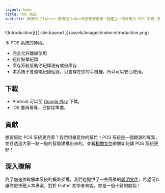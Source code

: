 ```yaml
---
layout: home
title: POS 系統
subtitle: 開源的 Flutter 應用程式<br>希望和使用者一起建立一個好用的 POS 系統（點餐系統）
---
```


![Introduction]({{ site.baseurl }}/assets/images/index-introduction.png)

本 POS 系統的特色。

- 完全允許離線使用
- 統計點單紀錄
- 庫存系統幫助你紀錄現有成份庫存
- 本系統不會遠端紀錄個資，只會存在你的手機裡，所以可以安心使用。

## 下載

- Android 可以至 [Google Play](https://play.google.com/store/apps/details?id=com.evanlu.possystem) 下載。
- iOS 要再等等，已排程準備。

## 貢獻

想要幫助 POS 系統更完善？我們很樂意你的幫忙！POS 系統是一個開源的專案，並且透過大家一點一點的幫助建構出來的。查看[相關文件](pages/contribute)暸解如何讓 POS 系統更好！

## 深入瞭解

為了加速你暸解本系統的概略架構，我們也提供了一些簡單的[說明文件](pages/structure)，希望可以讓你更快融入本專案，對於 Flutter 初學者來說，亦是一個不錯的開始！

